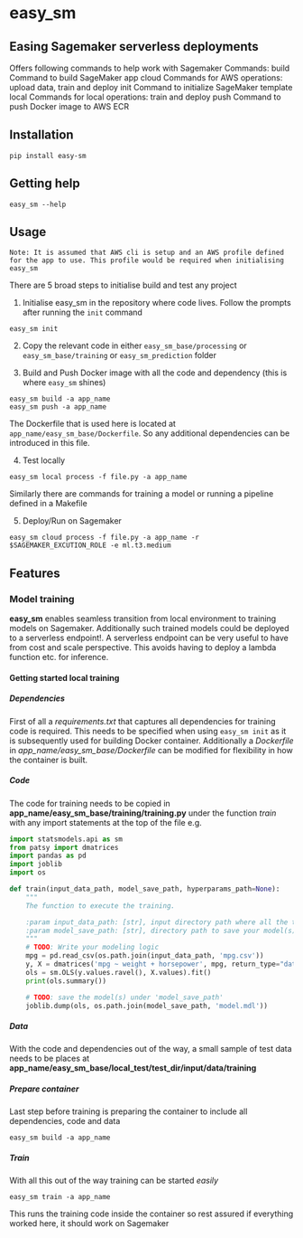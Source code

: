 # easy_sm
Easing Sagemaker serverless deployments
---
Offers following commands to help work with Sagemaker
Commands:
  build  Command to build SageMaker app
  cloud  Commands for AWS operations: upload data, train and deploy
  init   Command to initialize SageMaker template
  local  Commands for local operations: train and deploy
  push   Command to push Docker image to AWS ECR


## Installation
```shell
pip install easy-sm
```

## Getting help
```shell
easy_sm --help

```

## Usage
`Note: It is assumed that AWS cli is setup and an AWS profile defined for the app to use. This profile would be required when initialising easy_sm`

There are 5 broad steps to initialise build and test any project
1. Initialise easy_sm in the repository where code lives. Follow the prompts after running the `init` command
```shell
easy_sm init
```

2. Copy the relevant code in either `easy_sm_base/processing` or `easy_sm_base/training` or `easy_sm_prediction` folder

3. Build and Push Docker image with all the code and dependency (this is where `easy_sm` shines)
```shell
easy_sm build -a app_name
easy_sm push -a app_name
```
The Dockerfile that is used here is located at `app_name/easy_sm_base/Dockerfile`.
So any additional dependencies can be introduced in this file.

4. Test locally
```shell
easy_sm local process -f file.py -a app_name
```
Similarly there are commands for training a model or running a pipeline defined in a Makefile

5. Deploy/Run on Sagemaker
```shell
easy_sm cloud process -f file.py -a app_name -r $SAGEMAKER_EXCUTION_ROLE -e ml.t3.medium
```

## Features

### Model training
**easy_sm** enables seamless transition from local environment to training models on Sagemaker. Additionally such trained models could be deployed to a serverless endpoint!. A serverless endpoint can be very useful to have from cost and scale perspective. This avoids having to deploy a lambda function etc. for inference.

#### Getting started local training
##### Dependencies
First of all a *requirements.txt* that captures all dependencies for training code is required. This needs to be specified when using `easy_sm init` as it is subsequently used for building Docker container.
Additionally a *Dockerfile* in *app_name/easy_sm_base/Dockerfile* can be modified for flexibility in how the container is built.

##### Code
The code for training needs to be copied in **app_name/easy_sm_base/training/training.py** under the function *train* with any import statements at the top of the file
e.g.
```python
import statsmodels.api as sm
from patsy import dmatrices
import pandas as pd
import joblib
import os

def train(input_data_path, model_save_path, hyperparams_path=None):
    """
    The function to execute the training.

    :param input_data_path: [str], input directory path where all the training file(s) reside in
    :param model_save_path: [str], directory path to save your model(s)
    """
    # TODO: Write your modeling logic
    mpg = pd.read_csv(os.path.join(input_data_path, 'mpg.csv'))
    y, X = dmatrices('mpg ~ weight + horsepower', mpg, return_type="dataframe")
    ols = sm.OLS(y.values.ravel(), X.values).fit()
    print(ols.summary())

    # TODO: save the model(s) under 'model_save_path'
    joblib.dump(ols, os.path.join(model_save_path, 'model.mdl'))
```

##### Data
With the code and dependencies out of the way, a small sample of test data needs to be places at **app_name/easy_sm_base/local_test/test_dir/input/data/training**

##### Prepare container
Last step before training is preparing the container to include all dependencies, code and data
```shell
easy_sm build -a app_name
```

##### Train
With all this out of the way training can be started *easily*

```shell
easy_sm train -a app_name
```

This runs the training code inside the container so rest assured if everything worked here, it should work on Sagemaker
